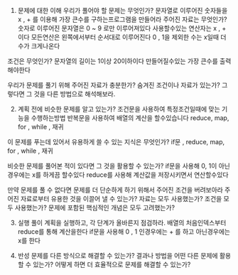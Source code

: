 1. 문제에 대한 이해
우리가 풀어야 할 문제는 무엇인가?
    문자열로 이루어진 숫자들을 x , + 를 이용해 가장 큰수를 구하는프로그램을 만들어라
주어진 자료는 무엇인가?
    숫자로 이루어진 문자열은 0 ~ 9 로만 이루어져있다
    사용할수있는 연산자는 x , + 이다
    모든연산은 왼쪽에서부터 순서대로 이루어진다 
    0 , 1을 제외한 수는 x일때 더 수가 크게나온다

조건은 무엇인가?
    문자열의 길이는 1이상 20이하이다
    만들어질수있는 가장 큰수를 출력해야한다
    
우리가 문제를 풀기 위해 주어진 자료가 충분한가?
숨겨진 조건이나 자료가 있는가? 그렇다면 그 것을 다른 방법으로 해석해보라.

2. 계획
전에 비슷한 문제를 알고 있는가?
    조건문을 사용하여 특정조건일때에 맞는 기능을 수행하는방법
    반복문을 사용하여 배열의 계산을 할수있습니다
        reduce, map, for , while , 재귀

이 문제를 푸는데 있어서 유용하게 쓸 수 있는 지식은 무엇인가?
    if문 , reduce, map, for , while , 재귀 

비슷한 문제를 풀어본 적이 있다면 그 것을 활용할 수 있는가?
    if문을 사용해 0, 1이 아닌경우에는 x를 하게끔 할수있다
    reduce를 사용해 계산값을 저장시키면서 연산할수있다

만약 문제를 풀 수 없다면 문제를 더 단순하게 하기 위해서 주어진 조건을 버려보아라
주어진 자료로부터 유용한 것을 이끌어 낼 수 있는가?
자료는 모두 사용했는가?
조건을 모두 사용했는가?
문제에 포함된 핵심적인 개념은 모두 고려했는가?

3. 실행
풀이 계획을 실행하고, 각 단계가 올바른지 점검하라.
    배열의 처음인덱스부터 reduce를 통해 계산을한다
    if문을 사용해 0 , 1 인경우에는 + 를 하고 아닌경우에는 x를 한다

4. 반성
문제를 다른 방식으로 해결할 수 있는가?
결과나 방법을 어떤 다른 문제에 활용할 수 있는가?
어떻게 하면 더 효율적으로 문제를 해결할 수 있는가?

